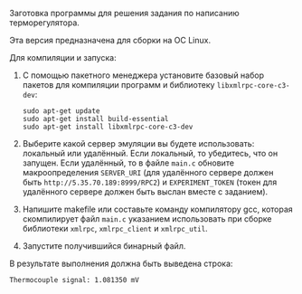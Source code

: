 Заготовка программы для решения задания по написанию терморегулятора.

Эта версия предназначена для сборки на ОС Linux.

Для компиляции и запуска:

1. С помощью пакетного менеджера установите базовый набор пакетов для компиляции программ и библиотеку `libxmlrpc-core-c3-dev`:
   
   ```shell
   sudo apt-get update
   sudo apt-get install build-essential
   sudo apt-get install libxmlrpc-core-c3-dev
   ```

2. Выберите какой сервер эмуляции вы будете использовать: локальный или удалённый. Если локальный, то убедитесь, что он запущен. Если удалённый, то в файле `main.c` обновите макроопределения `SERVER_URI` (для удалённого сервере должен быть `http://5.35.70.189:8999/RPC2`) и `EXPERIMENT_TOKEN` (токен для удалённого сервере должен быть выслан вместе с заданием).

3. Напишите makefile или составьте команду компилятору gcc,
   которая скомпилирует файл `main.c` указанием использовать при сборке библиотеки `xmlrpc`, `xmlrpc_client` и `xmlrpc_util`.

4. Запустите получившийся бинарный файл.

В результате выполнения должна быть выведена строка:

```
Thermocouple signal: 1.081350 mV
```

